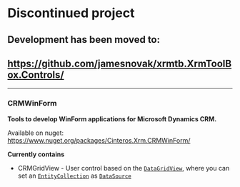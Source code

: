 # Discontinued project
## Development has been moved to:
## https://github.com/jamesnovak/xrmtb.XrmToolBox.Controls/


---


### CRMWinForm
__Tools to develop WinForm applications for Microsoft Dynamics CRM.__

Available on nuget: https://www.nuget.org/packages/Cinteros.Xrm.CRMWinForm/


__Currently contains__

* CRMGridView - User control based on the [``DataGridView``](https://msdn.microsoft.com/en-us/library/System.Windows.Forms.DataGridView(v=vs.110).aspx), where you can set an [``EntityCollection``](https://msdn.microsoft.com/en-us/library/microsoft.xrm.sdk.entitycollection.aspx) as [``DataSource``](https://msdn.microsoft.com/en-us/library/system.windows.forms.datagridview.datasource(v=vs.110).aspx)



